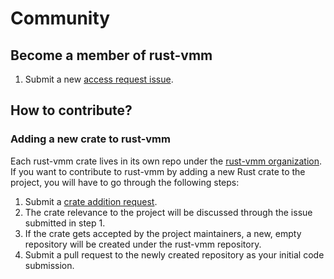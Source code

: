 # Community

## Become a member of rust-vmm

1. Submit a new [access request issue](https://github.com/rust-vmm/community/issues/new?assignees=andreeaflorescu%2C+jbryce%2C+sameo&labels=&template=access-request-to-rust-vmm-organization.md&title=Access+Request+to+rust-vmm).

## How to contribute?

### Adding a new crate to rust-vmm

Each rust-vmm crate lives in its own repo under the [rust-vmm organization](http://github.com/rust-vmm).
If you want to contribute to rust-vmm by adding a new Rust crate to the project, you will have to go through the following steps:

1. Submit a [crate addition request](https://github.com/rust-vmm/community/issues/new?assignees=&labels=&template=new-crate-request.md&title=Crate+Addition).
2. The crate relevance to the project will be discussed through the issue submitted in step 1.
3. If the crate gets accepted by the project maintainers, a new, empty repository will be created under the rust-vmm repository.
4. Submit a pull request to the newly created repository as your initial code submission.

